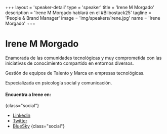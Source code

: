 +++
layout = 'speaker-detail'
type = 'speaker'
title = 'Irene M Morgado'
description = 'Irene M Morgado hablará en el #Bilbostack25'
tagline = 'People & Brand Manager'
image = 'img/speakers/irene.jpg'
name = 'Irene Morgado'
+++
# Irene M Morgado

Enamorada de las comunidades tecnológicas y muy comprometida con las iniciativas de conocimiento compartido en entornos diversos.  

Gestión de equipos de Talento y Marca en empresas tecnológicas.  

Especializada en psicología social y comunicación.

#### Encuentra a Irene en:

{class="social"}

- [Linkedin](https://www.linkedin.com/in/irenemmorgado/)
- [Twitter](https://x.com/IrnMM)
- [BlueSky](https://bsky.app/profile/irnmm.bsky.social)
  {class="social"}
